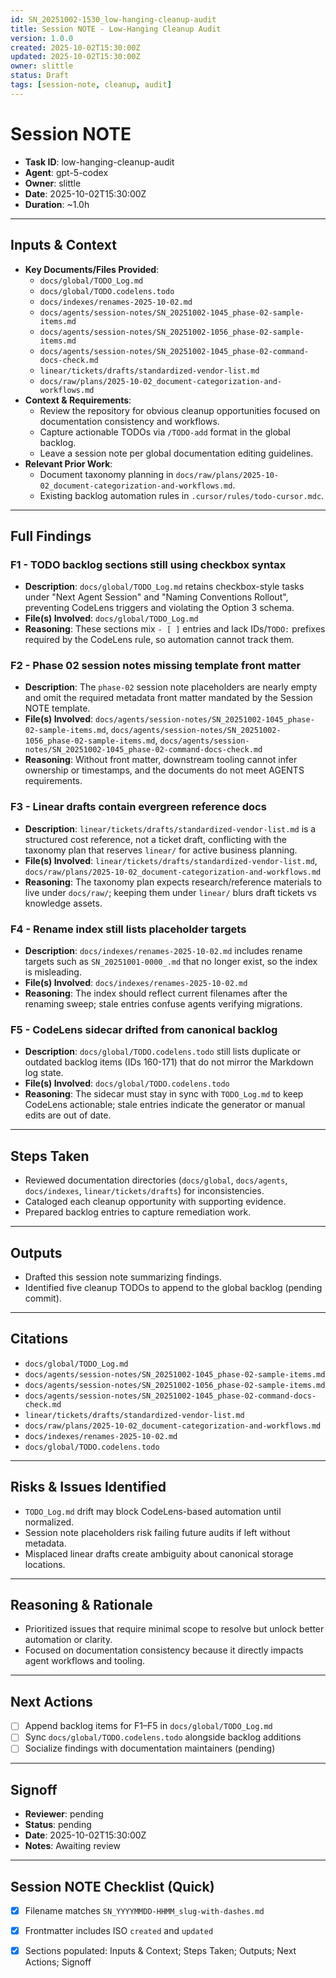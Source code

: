 ```yaml
---
id: SN_20251002-1530_low-hanging-cleanup-audit
title: Session NOTE - Low-Hanging Cleanup Audit
version: 1.0.0
created: 2025-10-02T15:30:00Z
updated: 2025-10-02T15:30:00Z
owner: slittle
status: Draft
tags: [session-note, cleanup, audit]
---
```


# Session NOTE

- **Task ID**: low-hanging-cleanup-audit
- **Agent**: gpt-5-codex
- **Owner**: slittle
- **Date**: 2025-10-02T15:30:00Z
- **Duration**: ~1.0h

---

## Inputs & Context

- **Key Documents/Files Provided**:
  - `docs/global/TODO_Log.md`
  - `docs/global/TODO.codelens.todo`
  - `docs/indexes/renames-2025-10-02.md`
  - `docs/agents/session-notes/SN_20251002-1045_phase-02-sample-items.md`
  - `docs/agents/session-notes/SN_20251002-1056_phase-02-sample-items.md`
  - `docs/agents/session-notes/SN_20251002-1045_phase-02-command-docs-check.md`
  - `linear/tickets/drafts/standardized-vendor-list.md`
  - `docs/raw/plans/2025-10-02_document-categorization-and-workflows.md`
- **Context & Requirements**:
  - Review the repository for obvious cleanup opportunities focused on documentation consistency and workflows.
  - Capture actionable TODOs via `/TODO-add` format in the global backlog.
  - Leave a session note per global documentation editing guidelines.
- **Relevant Prior Work**:
  - Document taxonomy planning in `docs/raw/plans/2025-10-02_document-categorization-and-workflows.md`.
  - Existing backlog automation rules in `.cursor/rules/todo-cursor.mdc`.

---

## Full Findings

### F1 - TODO backlog sections still using checkbox syntax

- **Description**: `docs/global/TODO_Log.md` retains checkbox-style tasks under "Next Agent Session" and "Naming Conventions Rollout", preventing CodeLens triggers and violating the Option 3 schema.
- **File(s) Involved**: `docs/global/TODO_Log.md`
- **Reasoning**: These sections mix `- [ ]` entries and lack IDs/`TODO:` prefixes required by the CodeLens rule, so automation cannot track them.

### F2 - Phase 02 session notes missing template front matter

- **Description**: The `phase-02` session note placeholders are nearly empty and omit the required metadata front matter mandated by the Session NOTE template.
- **File(s) Involved**: `docs/agents/session-notes/SN_20251002-1045_phase-02-sample-items.md`, `docs/agents/session-notes/SN_20251002-1056_phase-02-sample-items.md`, `docs/agents/session-notes/SN_20251002-1045_phase-02-command-docs-check.md`
- **Reasoning**: Without front matter, downstream tooling cannot infer ownership or timestamps, and the documents do not meet AGENTS requirements.

### F3 - Linear drafts contain evergreen reference docs

- **Description**: `linear/tickets/drafts/standardized-vendor-list.md` is a structured cost reference, not a ticket draft, conflicting with the taxonomy plan that reserves `linear/` for active business planning.
- **File(s) Involved**: `linear/tickets/drafts/standardized-vendor-list.md`, `docs/raw/plans/2025-10-02_document-categorization-and-workflows.md`
- **Reasoning**: The taxonomy plan expects research/reference materials to live under `docs/raw/`; keeping them under `linear/` blurs draft tickets vs knowledge assets.

### F4 - Rename index still lists placeholder targets

- **Description**: `docs/indexes/renames-2025-10-02.md` includes rename targets such as `SN_20251001-0000_.md` that no longer exist, so the index is misleading.
- **File(s) Involved**: `docs/indexes/renames-2025-10-02.md`
- **Reasoning**: The index should reflect current filenames after the renaming sweep; stale entries confuse agents verifying migrations.

### F5 - CodeLens sidecar drifted from canonical backlog

- **Description**: `docs/global/TODO.codelens.todo` still lists duplicate or outdated backlog items (IDs 160-171) that do not mirror the Markdown log state.
- **File(s) Involved**: `docs/global/TODO.codelens.todo`
- **Reasoning**: The sidecar must stay in sync with `TODO_Log.md` to keep CodeLens actionable; stale entries indicate the generator or manual edits are out of date.

---

## Steps Taken

- Reviewed documentation directories (`docs/global`, `docs/agents`, `docs/indexes`, `linear/tickets/drafts`) for inconsistencies.
- Cataloged each cleanup opportunity with supporting evidence.
- Prepared backlog entries to capture remediation work.

---

## Outputs

- Drafted this session note summarizing findings.
- Identified five cleanup TODOs to append to the global backlog (pending commit).

---

## Citations

- `docs/global/TODO_Log.md`
- `docs/agents/session-notes/SN_20251002-1045_phase-02-sample-items.md`
- `docs/agents/session-notes/SN_20251002-1056_phase-02-sample-items.md`
- `docs/agents/session-notes/SN_20251002-1045_phase-02-command-docs-check.md`
- `linear/tickets/drafts/standardized-vendor-list.md`
- `docs/raw/plans/2025-10-02_document-categorization-and-workflows.md`
- `docs/indexes/renames-2025-10-02.md`
- `docs/global/TODO.codelens.todo`

---

## Risks & Issues Identified

- `TODO_Log.md` drift may block CodeLens-based automation until normalized.
- Session note placeholders risk failing future audits if left without metadata.
- Misplaced linear drafts create ambiguity about canonical storage locations.

---

## Reasoning & Rationale

- Prioritized issues that require minimal scope to resolve but unlock better automation or clarity.
- Focused on documentation consistency because it directly impacts agent workflows and tooling.

---

## Next Actions

- [ ] Append backlog items for F1–F5 in `docs/global/TODO_Log.md`
- [ ] Sync `docs/global/TODO.codelens.todo` alongside backlog additions
- [ ] Socialize findings with documentation maintainers (pending)

---

## Signoff

- **Reviewer**: pending
- **Status**: pending
- **Date**: 2025-10-02T15:30:00Z
- **Notes**: Awaiting review

---

## Session NOTE Checklist (Quick)

- [x] Filename matches `SN_YYYYMMDD-HHMM_slug-with-dashes.md`
- [x] Frontmatter includes ISO `created` and `updated`
- [x] Sections populated: Inputs & Context; Steps Taken; Outputs; Next Actions; Signoff


